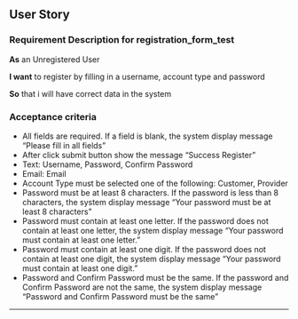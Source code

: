 ## User Story

### Requirement Description for registration_form_test

**As** an Unregistered User

**I want** to register by filling in a username, account type and password

**So** that i will have correct data in the system

### Acceptance criteria

- All fields are required. If a field is blank, the system display message “Please fill in all fields”
- After click submit button show the message “Success Register”
- Text: Username, Password, Confirm Password
- Email: Email
- Account Type must be selected one of the following: Customer, Provider
- Password must be at least 8 characters. If the password is less than 8 characters, the system display message “Your password must be at least 8 characters”
- Password must contain at least one letter. If the password does not contain at least one letter, the system display message “Your password must contain at least one letter.”
- Password must contain at least one digit. If the password does not contain at least one digit, the system display message “Your password must contain at least one digit.”
- Password and Confirm Password must be the same. If the password and Confirm Password are not the same, the system display message “Password and Confirm Password must be the same”

---
